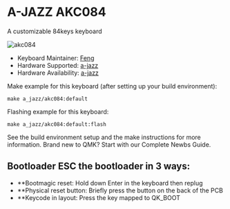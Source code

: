 # A-JAZZ  AKC084

A customizable 84keys keyboard

![akc084](https://i.imgur.com/381vaD7.png)
* Keyboard Maintainer: [Feng](https://github.com/fenggx-a-jazz)
* Hardware Supported: [a-jazz](https://www.a-jazz.com)
* Hardware Availability: [a-jazz](https://ajazzstore.com/collections/all/products/ajazz-akp846)

Make example for this keyboard (after setting up your build environment):

    make a_jazz/akc084:default

Flashing example for this keyboard:

    make a_jazz/akc084:default:flash

See the build environment setup and the make instructions for more information. Brand new to QMK? Start with our Complete Newbs Guide.

## Bootloader ESC the bootloader in 3 ways:
* **Bootmagic reset: Hold down Enter in the keyboard then replug
* **Physical reset button: Briefly press the button on the back of the PCB
* **Keycode in layout: Press the key mapped to QK_BOOT
